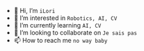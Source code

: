 - 👋 Hi, I’m `iLori`
- 👀 I’m interested in `Robotics, AI, CV`
- 🌱 I’m currently learning `AI, CV`
- 💞️ I’m looking to collaborate on `Je sais pas`
- 📫 How to reach me `no way baby`

<!---
iLori-Jiang/iLori-Jiang is a ✨ special ✨ repository because its `README.md` (this file) appears on your GitHub profile.
You can click the Preview link to take a look at your changes.
--->
